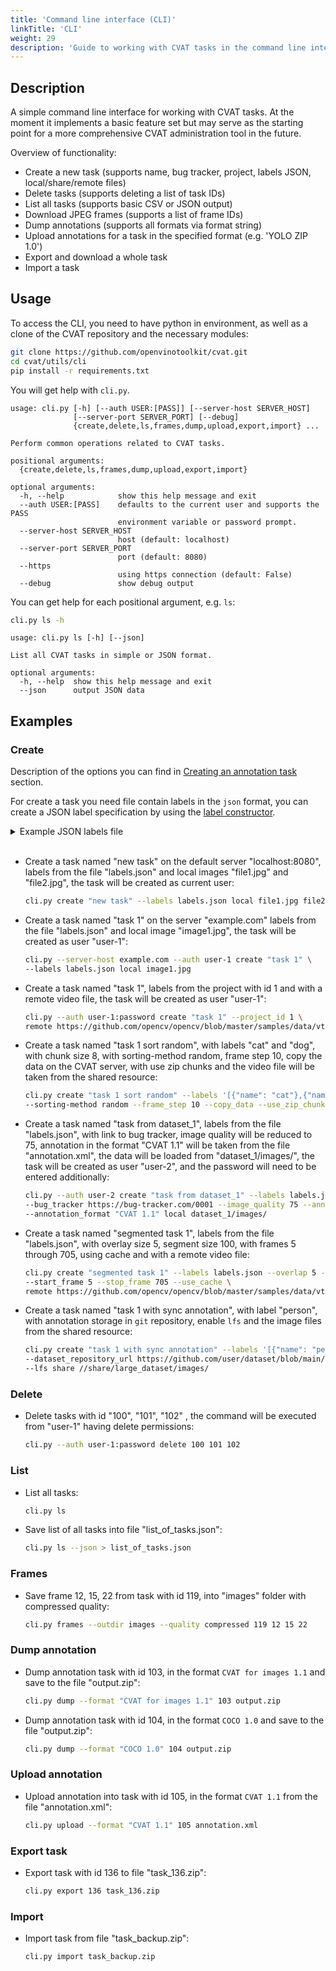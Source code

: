 ```yaml
---
title: 'Command line interface (CLI)'
linkTitle: 'CLI'
weight: 29
description: 'Guide to working with CVAT tasks in the command line interface. This section on [GitHub](https://github.com/openvinotoolkit/cvat/tree/develop/utils/cli).'
---
```


## Description

A simple command line interface for working with CVAT tasks. At the moment it
implements a basic feature set but may serve as the starting point for a more
comprehensive CVAT administration tool in the future.

Overview of functionality:

- Create a new task (supports name, bug tracker, project, labels JSON, local/share/remote files)
- Delete tasks (supports deleting a list of task IDs)
- List all tasks (supports basic CSV or JSON output)
- Download JPEG frames (supports a list of frame IDs)
- Dump annotations (supports all formats via format string)
- Upload annotations for a task in the specified format (e.g. 'YOLO ZIP 1.0')
- Export and download a whole task
- Import a task

## Usage

To access the CLI, you need to have python in environment,
as well as a clone of the CVAT repository and the necessary modules:

```bash
git clone https://github.com/openvinotoolkit/cvat.git
cd cvat/utils/cli
pip install -r requirements.txt
```

You will get help with `cli.py`.

```
usage: cli.py [-h] [--auth USER:[PASS]] [--server-host SERVER_HOST]
              [--server-port SERVER_PORT] [--debug]
              {create,delete,ls,frames,dump,upload,export,import} ...

Perform common operations related to CVAT tasks.

positional arguments:
  {create,delete,ls,frames,dump,upload,export,import}

optional arguments:
  -h, --help            show this help message and exit
  --auth USER:[PASS]    defaults to the current user and supports the PASS
                        environment variable or password prompt.
  --server-host SERVER_HOST
                        host (default: localhost)
  --server-port SERVER_PORT
                        port (default: 8080)
  --https
                        using https connection (default: False)
  --debug               show debug output
```

You can get help for each positional argument, e.g. `ls`:

```bash
cli.py ls -h
```
```
usage: cli.py ls [-h] [--json]

List all CVAT tasks in simple or JSON format.

optional arguments:
  -h, --help  show this help message and exit
  --json      output JSON data
```

## Examples

### Create

Description of the options you can find in
[Creating an annotation task](/docs/manual/basics/creating_an_annotation_task/) section.

For create a task you need file contain labels in the `json` format, you can create a JSON label specification
by using the [label constructor](/docs/manual/basics/creating_an_annotation_task/#labels).
<details>
<summary>Example JSON labels file</summary>

  ```json
  [
      {
          "name": "cat",
          "attributes": []
      },
      {
          "name": "dog",
          "attributes": []
      }
  ]
  ```
</details>
<br>

- Create a task named "new task" on the default server "localhost:8080", labels from the file "labels.json"
  and local images "file1.jpg" and "file2.jpg", the task will be created as current user:
  ```bash
  cli.py create "new task" --labels labels.json local file1.jpg file2.jpg
  ```
- Create a task named "task 1" on the server "example.com" labels from the file "labels.json"
  and local image "image1.jpg", the task will be created as user "user-1":
  ```bash
  cli.py --server-host example.com --auth user-1 create "task 1" \
  --labels labels.json local image1.jpg
  ```
- Create a task named "task 1", labels from the project with id 1 and with a remote video file,
  the task will be created as user "user-1":
  ```bash
  cli.py --auth user-1:password create "task 1" --project_id 1 \
  remote https://github.com/opencv/opencv/blob/master/samples/data/vtest.avi?raw=true
  ```
- Create a task named "task 1 sort random", with labels "cat" and "dog", with chunk size 8,
  with sorting-method random, frame step 10, copy the data on the CVAT server,
  with use zip chunks and the video file will be taken from the shared resource:
  ```bash
  cli.py create "task 1 sort random" --labels '[{"name": "cat"},{"name": "dog"}]' --chunk_size 8 \
  --sorting-method random --frame_step 10 --copy_data --use_zip_chunks share //share/dataset_1/video.avi
  ```
- Create a task named "task from dataset_1", labels from the file "labels.json", with link to bug tracker,
  image quality will be reduced to 75, annotation in the format "CVAT 1.1" will be taken
  from the file "annotation.xml", the data will be loaded from "dataset_1/images/",
  the task will be created as user "user-2", and the password will need to be entered additionally:
  ```bash
  cli.py --auth user-2 create "task from dataset_1" --labels labels.json \
  --bug_tracker https://bug-tracker.com/0001 --image_quality 75 --annotation_path annotation.xml \
  --annotation_format "CVAT 1.1" local dataset_1/images/
  ```
- Create a task named "segmented task 1", labels from the file "labels.json", with overlay size 5,
  segment size 100, with frames 5 through 705, using cache and with a remote video file:
  ```bash
  cli.py create "segmented task 1" --labels labels.json --overlap 5 --segment_size 100 \
  --start_frame 5 --stop_frame 705 --use_cache \
  remote https://github.com/opencv/opencv/blob/master/samples/data/vtest.avi?raw=true
  ```
- Create a task named "task 1 with sync annotation", with label "person",
  with annotation storage in `git` repository, enable `lfs` and the image files from the shared resource:
  ```bash
  cli.py create "task 1 with sync annotation" --labels '[{"name": "person"}]' \
  --dataset_repository_url https://github.com/user/dataset/blob/main/annotation/anno_file_name.zip \
  --lfs share //share/large_dataset/images/
  ```

### Delete

- Delete tasks with id "100", "101", "102" , the command will be executed from "user-1" having delete permissions:
  ```bash
  cli.py --auth user-1:password delete 100 101 102
  ```

### List

- List all tasks:
  ```bash
  cli.py ls
  ```
- Save list of all tasks into file "list_of_tasks.json":
  ```bash
  cli.py ls --json > list_of_tasks.json
  ```

### Frames

- Save frame 12, 15, 22 from task with id 119, into "images" folder with compressed quality:
  ```bash
  cli.py frames --outdir images --quality compressed 119 12 15 22
  ```

### Dump annotation

- Dump annotation task with id 103, in the format `CVAT for images 1.1` and save to the file "output.zip":
  ```bash
  cli.py dump --format "CVAT for images 1.1" 103 output.zip
  ```
- Dump annotation task with id 104, in the format `COCO 1.0` and save to the file "output.zip":
  ```bash
  cli.py dump --format "COCO 1.0" 104 output.zip
  ```

### Upload annotation

- Upload annotation into task with id 105, in the format `CVAT 1.1` from the file "annotation.xml":
  ```bash
  cli.py upload --format "CVAT 1.1" 105 annotation.xml
  ```

### Export task

- Export task with id 136 to file "task_136.zip":
  ```bash
  cli.py export 136 task_136.zip
  ```

### Import

- Import task from file "task_backup.zip":
  ```bash
  cli.py import task_backup.zip
  ```
